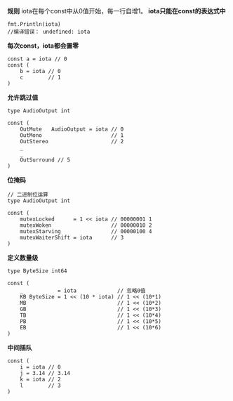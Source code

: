 **规则**
iota在每个const中从0值开始，每一行自增1。
**iota只能在const的表达式中**
```
fmt.Println(iota)  
//编译错误： undefined: iota
```
**每次const，iota都会置零**
```
const a = iota // 0
const (
	b = iota // 0
	c        // 1
)
```
**允许跳过值**
```
type AudioOutput int

const (
	OutMute   AudioOutput = iota // 0
	OutMono                      // 1
	OutStereo                    // 2
	_
	_
	OutSurround // 5
)
```
**位掩码**
```
// 二进制位运算
type AudioOutput int

const (
	mutexLocked      = 1 << iota // 00000001 1
	mutexWoken                   // 00000010 2
	mutexStarving                // 00000100 4
	mutexWaiterShift = iota      // 3
)
```
**定义数量级**
```
type ByteSize int64

const (
	_           = iota             // 忽略0值
	KB ByteSize = 1 << (10 * iota) // 1 << (10*1)
	MB                             // 1 << (10*2)
	GB                             // 1 << (10*3)
	TB                             // 1 << (10*4)
	PB                             // 1 << (10*5)
	EB                             // 1 << (10*6)
)
```
**中间插队**
```
const (
	i = iota // 0
	j = 3.14 // 3.14
	k = iota // 2
	l        // 3
)
```

